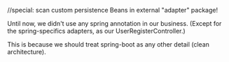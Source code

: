 //special: scan custom persistence Beans in external "adapter" package!


Until now, we didn't use any spring annotation in our business.
(Except for the spring-specifics adapters, as our UserRegisterController.) 

This is because we should treat spring-boot as any other detail (clean architecture).


